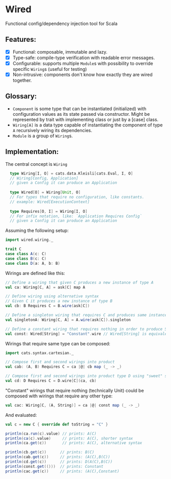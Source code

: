 # Wired

Functional config/dependency injection tool for Scala

## Features:
- [x] Functional: composable, immutable and lazy.
- [x] Type-safe: compile-type verification with readable error messages.
- [x] Configurable: supports multiple `Module`s with possibility to override specific `Wiring`s (useful for testing)
- [x] Non-intrusive: components don't know how exactly they are wired together.

## Glossary:
- `Component` is some type that can be instantiated (initialized) with configuration values as its state passed via constructor. Might be represented by trait with implementing class or just by a [case] class. 
- `Wiring[A]` is a data type capable of instantiating the component of type `A` recursively wiring its dependencies.
- `Module` is a group of `Wiring`s.

## Implementation:

The central concept is `Wiring`

```scala
  type Wiring[I, O] = cats.data.Kleisli[cats.Eval, I, O] 
  // Wiring[Config, Application]
  // given a Config it can produce an Application
  
  type Wired[O] = Wiring[Unit, O] 
  // For types that require no configuration, like constants.
  // example: Wired[ExecutionContext]  
  
  type Requires[O, I] = Wiring[I, O] 
  // For infix notation, like: `Application Requires Config`
  // given a Config it can produce an Application
```

Assuming the following setup:

```scala
import wired.wiring._

trait C
case class A(c: C)
case class B(c: C)
case class D(a: A, b: B)
```

Wirings are defined like this:

```scala
// Define a wiring that given C produces a new instance of type A
val ca: Wiring[C, A] = ask[C] map A

// Define wiring using alternative syntax
// Given C it produces a new instance of type B
val cb: B Requires C = B.wire(ask[C])

// Define a singleton wiring that requires C and produces same instance of A each time its evaluated
val singletonA: Wiring[C, A] = A.wire(ask[C]).singleton

// Define a constant wiring that requires nothing in order to produce String
val const: Wired[String] = "Constant".wire // Wired[String] is equivalent to Wiring[Unit, String]
```

Wirings that require same type can be composed:

```scala
import cats.syntax.cartesian._

// Compose first and second wirings into product
val cab: (A, B) Requires C = ca |@| cb map (_ -> _)

// Compose first and second wirings into product type D using "sweet" syntax
val cd: D Requires C = D.wire[C](ca, cb) 
```

"Constant" wirings that require nothing (technically Unit) 
could be composed with wirings that require any other type:

```scala
val cac: Wiring[C, (A, String)] = ca |@| const map (_ -> _)
```

And evaluated:

```scala
val c = new C { override def toString = "C" }

println(ca.run(c).value) // prints: A(C)
println(ca(c).value)     // prints: A(C), shorter syntax
println(ca.get(c))       // prints: A(C), alternative syntax

println(cb.get(c))      // prints: B(C)
println(cab.get(c))     // prints: (A(C),B(C))
println(cd.get(c))      // prints: D(A(C),B(C))
println(const.get(()))  // prints: Constant 
println(cac.get(c))     // prints: (A(C),Constant) 
```
